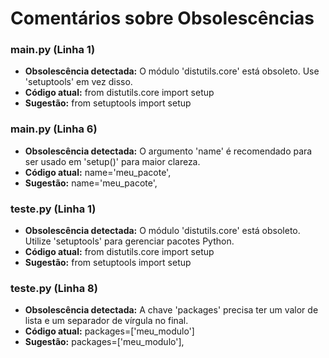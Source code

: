 # Comentários sobre Obsolescências

### main.py (Linha 1)
- **Obsolescência detectada:** O módulo 'distutils.core' está obsoleto. Use 'setuptools' em vez disso.
- **Código atual:** from distutils.core import setup
- **Sugestão:** from setuptools import setup


### main.py (Linha 6)
- **Obsolescência detectada:** O argumento 'name' é recomendado para ser usado em 'setup()' para maior clareza.
- **Código atual:**         name='meu_pacote',
- **Sugestão:**         name='meu_pacote',


### teste.py (Linha 1)
- **Obsolescência detectada:** O módulo 'distutils.core' está obsoleto. Utilize 'setuptools' para gerenciar pacotes Python.
- **Código atual:** from distutils.core import setup
- **Sugestão:** from setuptools import setup


### teste.py (Linha 8)
- **Obsolescência detectada:** A chave 'packages' precisa ter um valor de lista e um separador de vírgula no final.
- **Código atual:** packages=['meu_modulo']
- **Sugestão:** packages=['meu_modulo'],

